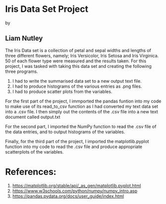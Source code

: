 <b><h1>Iris Data Set Project</h1></b> by <b><h2>Liam Nutley</h2></b>
The Iris Data set is a collection of petal and sepal widths and lengths of three different flowers, namely; Iris Versicolor, Iris Setosa and Iris Virginica. 50 of each flower type were measured and the results taken. 
For this project, I was tasked with taking this data set and creating the following three programs. 
1. I had to write the summarised data set to a new output text file.
2. I had to produce histograms of the various entries as .png files.
3. I had to produce scatter plots from the variables.

For the first part of the project, I immported the pandas funtion into my code to make use of its read_to_csv function as I had converted my text data set into a .csv file. I then simply out the contents of the .csv file into a new text document called output.txt

For the second part, I imported the NumPy function to read the .csv file of the data entries, and to output histograms of the variables.

Finally, for the third part of the project, I imported the matplotlib.pyplot function into my code to read the .csv file and produce appropriate scatterplots of the variables. 

<b><h1>References:</h1></b>
  1. https://matplotlib.org/stable/api/_as_gen/matplotlib.pyplot.html
  2. https://www.w3schools.com/python/numpy/numpy_intro.asp
  3. https://pandas.pydata.org/docs/user_guide/index.html
